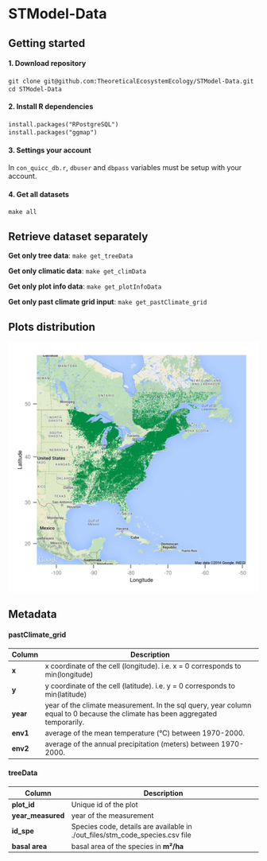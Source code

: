 STModel-Data
============

## Getting started

#### 1. Download repository

	git clone git@github.com:TheoreticalEcosystemEcology/STModel-Data.git
	cd STModel-Data
	
#### 2. Install R dependencies

	install.packages("RPostgreSQL")
	install.packages("ggmap")

#### 3. Settings your account

In ```con_quicc_db.r```, ```dbuser``` and ```dbpass``` variables must be setup with your account.

#### 4. Get all datasets

	make all

## Retrieve dataset separately

**Get only tree data**: ```make get_treeData```

**Get only climatic data**: ```make get_climData```

**Get only plot info data**: ```make get_plotInfoData```

**Get only past climate grid input**: ```make get_pastClimate_grid```

## Plots distribution

![Plots_distribution](./out_files/plots_map.png)

## Metadata

#### pastClimate_grid


Column   | Description
---      | ---
**x**    | x coordinate of the cell (longitude). i.e. x = 0 corresponds to min(longitude)
**y**    | y coordinate of the cell (latitude). i.e. y = 0 corresponds to min(latitude)
**year** | year of the climate measurement. In the sql query, year column equal to 0 because the climate has been aggregated temporarily.
**env1** | average of the mean temperature (°C) between 1970-2000.
**env2** | average of the annual precipitation (meters) between 1970-2000.

#### treeData 

Column            | Description
---               | ---
**plot_id**       | Unique id of the plot
**year_measured** | year of the measurement
**id_spe**        | Species code, details are available in ./out_files/stm_code_species.csv file
**basal area**    | basal area of the species in **m²/ha**
